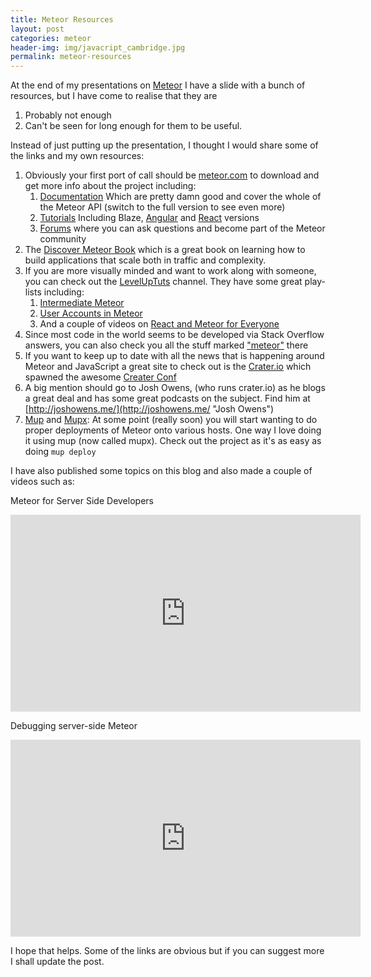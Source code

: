 ```yaml
---
title: Meteor Resources
layout: post
categories: meteor
header-img: img/javacript_cambridge.jpg
permalink: meteor-resources
---
```


At the end of my presentations on [Meteor](http://www.meteor.com) I have a slide with a bunch of resources, but I have come to realise that they are 

1. Probably not enough
2. Can't be seen for long enough for them to be useful. 

Instead of just putting up the presentation, I thought I would share some of the links and my own resources:

1. Obviously your first port of call should be [meteor.com](http://meteor.com "Meteor") to download and get more info about the project including:
	1. [Documentation](http://docs.meteor.com/#/full/) Which are pretty damn good and cover the whole of the Meteor API (switch to the full version to see even more) 
	2. [Tutorials](https://www.meteor.com/tutorials/blaze/creating-an-app) Including Blaze, [Angular](https://www.meteor.com/tutorials/angular/creating-an-app) and [React](https://www.meteor.com/tutorials/react/creating-an-app) versions
	3. [Forums](https://forums.meteor.com/) where you can ask questions and become part of the Meteor community
2. The [Discover Meteor Book](http://book.discovermeteor.com/ "Discover Meteor") which is a great book on learning how to build applications that scale both in traffic and complexity.
3. If you are more visually minded and want to work along with someone, you can check out the [LevelUpTuts](https://www.youtube.com/user/LevelUpTuts/ "LevelUpTuts - YouTube") channel. They have some great play-lists including: 
	1.  [Intermediate Meteor](https://www.youtube.com/playlist?list=PLLnpHn493BHFYZUSK62aVycgcAouqBt7V "Intermediate Meteor - YouTube")
 	2. [User Accounts in Meteor](https://www.youtube.com/playlist?list=PLLnpHn493BHFMTabI7UK28e0e_CwoiYv6 "User Accounts in Meteor - YouTube")
 	3. And a couple of videos on [React and Meteor for Everyone](https://www.youtube.com/watch?v=B_HJCmoSvmc "Meteor &amp; React For Everyone - Series Introduction - YouTube")
4. Since most code in the world seems to be developed via Stack Overflow answers, you can also check you all the stuff marked ["meteor"](http://stackoverflow.com/questions/tagged/meteor "Newest &#39;meteor&#39; Questions - Stack Overflow") there
5. If you want to keep up to date with all the news that is happening around Meteor and JavaScript a great site to check out is the [Crater.io](https://crater.io/ "Crater") which spawned the awesome [Creater Conf](http://conf.crater.io/ "Crater Remote Conference")
6. A big mention should go to Josh Owens, (who runs crater.io) as he blogs a great deal and has some great podcasts on the subject. Find him at [http://joshowens.me/](http://joshowens.me/ "Josh Owens")
7. [Mup](https://github.com/arunoda/meteor-up "GitHub - arunoda/meteor-up: Production Quality Meteor Deployments") and [Mupx](https://github.com/kadirahq/meteor-up "GitHub - kadirahq/meteor-up: Production Quality Meteor Deployment to Anywhere"): At some point (really soon) you will start wanting to do proper deployments of Meteor onto various hosts. One way I love doing it using mup (now called mupx). Check out the project as it's as easy as doing `mup deploy`

I have also published some topics on this blog and also made a couple of videos such as:

Meteor for Server Side Developers
<iframe width="560" height="315" src="https://www.youtube.com/embed/Zbew-44hVRo?list=PLIuX3AJWnMF4BovWwOVSC6b3uPSJisxfv" frameborder="0" allowfullscreen></iframe>

Debugging server-side Meteor

<iframe width="560" height="315" src="https://www.youtube.com/embed/JqXpzMnlQaw" frameborder="0" allowfullscreen></iframe>

I hope that helps. Some of the links are obvious but if you can suggest more I shall update the post. 

